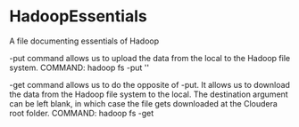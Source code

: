 # HadoopEssentials
A file documenting essentials of Hadoop

-put command allows us to upload the data from the local to the Hadoop file system. 
COMMAND:
  hadoop fs -put '<file along with full path>' <destination directory within hadoop fs>

-get command allows us to do the opposite of -put. It allows us to download the data from the Hadoop file system to the local.
The destination argument can be left blank, in which case the file gets downloaded at the Cloudera root folder.
COMMAND:
  hadoop fs -get <file name with the full hadoop fs path> <to the destination folder in local> 
